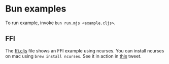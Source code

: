 # Bun examples

To run example, invoke `bun run.mjs <example.cljs>`.

## FFI

The [ffi.cljs](ffi.cljs) file shows an FFI example using ncurses. You can
install ncurses on mac using `brew install ncurses`. See it in action in
[this](https://twitter.com/borkdude/status/1551681759716282369) tweet.
